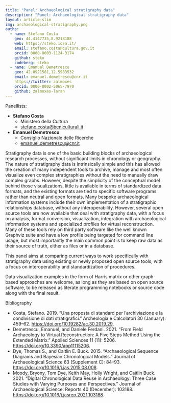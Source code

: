 ```yaml
---
title: "Panel: Archaeological stratigraphy data"
description: "Panel: Archaeological stratigraphy data"
layout: article-slim
img: archaeological-stratigraphy.png
auths:
  - name: Stefano Costa
    geo: 44.4147735,8.9218188
    web: https://steko.iosa.it/
    email: stefano.costa@cultura.gov.it
    orcid: 0000-0003-1124-3174
    github: steko
    codeberg: steko
  - name: Emanuel Demetrescu
    geo: 42.0921581,12.5983532
    email: emanuel.demetrescu@cnr.it
    https://twitter: zalmoxes
    orcid: 0000-0002-5065-7970
    github: zalmoxes-laran
---
```


Panellists:
- **Stefano Costa**
  - Ministero della Cultura
  - [stefano.costa@beniculturali.it](mailto:stefano.costa@beniculturali.it)
- **Emanuel Demetrescu**
  - Consiglio Nazionale delle Ricerche
  - [emanuel.demetrescu@cnr.it](mailto:emanuel.demetrescu@cnr.it)

Stratigraphy data is one of the basic building blocks of archaeological research processes, without significant limits in chronology or geography. The nature of stratigraphy data is intrinsically simple and this has allowed the creation of many independent tools to archive, manage and most often visualize even complex stratigraphies without the need to manually draw complex graphs. However, despite the simplicity of the conceptual model behind those visualizations, little is available in terms of standardized data formats, and the existing formats are tied to specific software programs rather than neutral and open formats. Many bespoke archaeological information systems include their own implementation of a stratigraphic relationships database, without any interoperability. However, several open source tools are now available that deal with stratigraphy data, with a focus on analysis, format conversion, visualization, integration with archaeological information systems and specialized profiles for virtual reconstruction. Many of these tools rely on third party software like the well known Graphviz suite and have a low profile being targeted for command line usage, but most importantly the main common point is to keep raw data as their source of truth, either as files or in a database.

This panel aims at comparing current ways to work specifically with stratigraphy data using existing or newly proposed open source tools, with a focus on interoperability and standardization of procedures.

Data visualization examples in the form of Harris matrix or other graph-based approaches are welcome, as long as they are based on open source software, to be released as literate programming notebooks or source code along with the final result.

Bibliography
- Costa, Stefano. 2019. “Una proposta di standard per l’archiviazione e la condivisione di dati stratigrafici.” Archeologia e Calcolatori 30 (January): 459–62. https://doi.org/10.19282/ac.30.2019.29.
- Demetrescu, Emanuel, and Daniele Ferdani. 2021. “From Field Archaeology to Virtual Reconstruction: A Five Steps Method Using the Extended Matrix.” Applied Sciences 11 (11): 5206. https://doi.org/10.3390/app11115206.
- Dye, Thomas S., and Caitlin E. Buck. 2015. “Archaeological Sequence Diagrams and Bayesian Chronological Models.” Journal of Archaeological Science 63 (Supplement C): 84–93. https://doi.org/10.1016/j.jas.2015.08.008.
- Moody, Bryony, Tom Dye, Keith May, Holly Wright, and Caitlin Buck. 2021. “Digital Chronological Data Reuse in Archaeology: Three Case Studies with Varying Purposes and Perspectives.” Journal of Archaeological Science: Reports 40 (December): 103188. https://doi.org/10.1016/j.jasrep.2021.103188.
